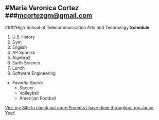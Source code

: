 #Maria Veronica Cortez
###mcortezgm@gmail.com  
---
####High School of Telecommunication Arts and Technology
**Schedule**  
1. U.S History  
2. Gym  
3. English   
4. AP Spanish  
5. Algebra2  
6. Earth Science  
7. Lunch  
8. Software Engineering 


* _Favorite Sports_  
  * Soccer
  * Volleyball
  * American Football
   
[Visit my Site to check out more Projects I have done throughout my Junior Year! ](https://sites.google.com/a/hstat.org/mariac7185sep11/)

